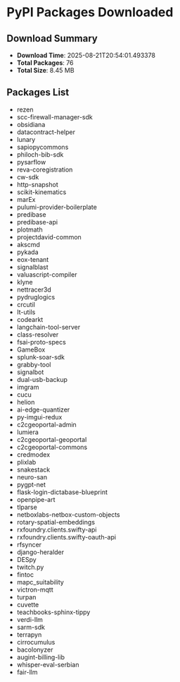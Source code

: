 # PyPI Packages Downloaded

## Download Summary
- **Download Time**: 2025-08-21T20:54:01.493378
- **Total Packages**: 76
- **Total Size**: 8.45 MB

## Packages List
- rezen
- scc-firewall-manager-sdk
- obsidiana
- datacontract-helper
- lunary
- sapiopycommons
- philoch-bib-sdk
- pysarflow
- reva-coregistration
- cw-sdk
- http-snapshot
- scikit-kinematics
- marEx
- pulumi-provider-boilerplate
- predibase
- predibase-api
- plotmath
- projectdavid-common
- akscmd
- pykada
- eox-tenant
- signalblast
- valuascript-compiler
- klyne
- nettracer3d
- pydruglogics
- crcutil
- lt-utils
- codearkt
- langchain-tool-server
- class-resolver
- fsai-proto-specs
- GameBox
- splunk-soar-sdk
- grabby-tool
- signalbot
- dual-usb-backup
- imgram
- cucu
- helion
- ai-edge-quantizer
- py-imgui-redux
- c2cgeoportal-admin
- lumiera
- c2cgeoportal-geoportal
- c2cgeoportal-commons
- credmodex
- plixlab
- snakestack
- neuro-san
- pygpt-net
- flask-login-dictabase-blueprint
- openpipe-art
- tlparse
- netboxlabs-netbox-custom-objects
- rotary-spatial-embeddings
- rxfoundry.clients.swifty-api
- rxfoundry.clients.swifty-oauth-api
- rfsyncer
- django-heralder
- DESpy
- twitch.py
- fintoc
- mapc_suitability
- victron-mqtt
- turpan
- cuvette
- teachbooks-sphinx-tippy
- verdi-llm
- sarm-sdk
- terrapyn
- cirrocumulus
- bacolonyzer
- augint-billing-lib
- whisper-eval-serbian
- fair-llm
